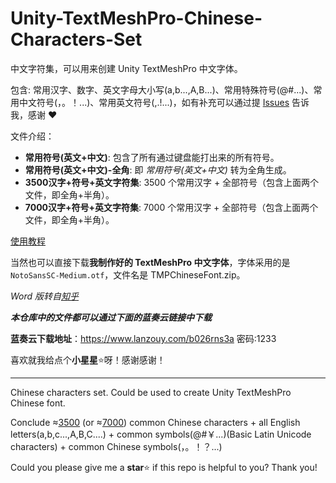 # Unity-TextMeshPro-Chinese-Characters-Set

中文字符集，可以用来创建 Unity TextMeshPro 中文字体。

包含: 常用汉字、数字、英文字母大小写(a,b...,A,B...)、常用特殊符号(@#...)、常用中文符号(，。！...)、常用英文符号(,.!...)，如有补充可以通过提 [Issues](https://github.com/wy-luke/Unity-TextMeshPro-Chinese-Characters-Set/issues/new/choose) 告诉我，感谢 ❤

文件介绍：

- **常用符号(英文+中文)**: 包含了所有通过键盘能打出来的所有符号。
- **常用符号(英文+中文)-全角**: 即 *常用符号(英文+中文)* 转为全角生成。
- **3500汉字+符号+英文字符集**: 3500 个常用汉字 + 全部符号（包含上面两个文件，即全角+半角）。
- **7000汉字+符号+英文字符集**: 7000 个常用汉字 + 全部符号（包含上面两个文件，即全角+半角）。

[使用教程](https://blog.csdn.net/qq_37454669/article/details/121128100)

当然也可以直接下载**我制作好的 TextMeshPro 中文字体**，字体采用的是 `NotoSansSC-Medium.otf`，文件名是 TMPChineseFont.zip。

*Word 版转自[知乎](https://zhuanlan.zhihu.com/p/109593054)*

***本仓库中的文件都可以通过下面的蓝奏云链接中下载***

**蓝奏云下载地址**：<https://www.lanzouy.com/b026rns3a> 密码:1233

喜欢就我给点个**小星星**⭐呀！感谢感谢！

---

Chinese characters set. Could be used to create Unity TextMeshPro Chinese font.

Conclude &approx;[3500](/3500汉字+符号+英文字符集.txt) (or &approx;[7000](/7000汉字+符号+英文字符集.txt)) common Chinese characters + all English letters(a,b,c...,A,B,C....) + common symbols(@#￥...)(Basic Latin Unicode characters) + common Chinese symbols(，。！？...)

Could you please give me a **star**⭐ if this repo is helpful to you? Thank you!
